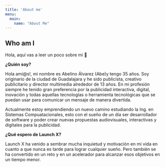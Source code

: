 ```yaml
---
title: 'About me'
menu:
  main:
    name: "About Me"
---
```


## Who am I

Hola, aquí vas a leer un poco sobre mi 🤩

**¿Quién soy?**

Hola ami@s!, mi nombre es Abelino Álvarez (Abe)y tengo 35 años. Soy originario de la ciudad de Guadalajara y he sido publicista, creativo publicitario y director multimedia alrededor de 13 años. En mi profesión siempre he tenido gran preferencia por la publicidad interactiva, digital, inovación y todas aquellas tecnologías o herramienta tecnológicas que se puedan usar para comunicar un mensaje de manera divertida.

Actualmente estoy emprendiendo un nuevo camino estudiando la Ing. en Sistemas Compuatacionales, esto con el sueño de un día ser desarrollador de software y poder crear nuevas propuestas audiovisuales, interactivas y digitales para la publicidad. 

**¿Qué espero de Launch X?**

Launch X ha venido a sembrar mucha inquietud y motivación en mi vida en cuanto a que nunca es tarde para lograr cualquier sueño. Pero también se ha convertido en un reto y en un acelerador para alcanzar esos objetivos en un tiempo menor. 

